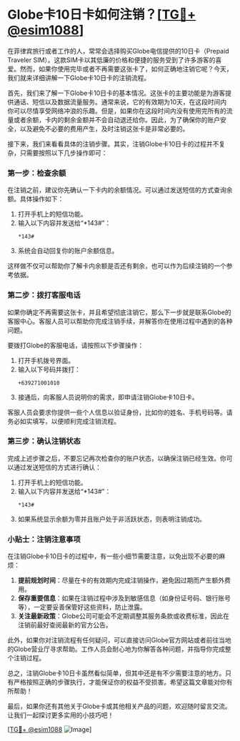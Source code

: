 # Globe卡10日卡如何注销？[[TG💪+ @esim1088](https://t.me/s/esim1088)]

在菲律宾旅行或者工作的人，常常会选择购买Globe电信提供的10日卡（Prepaid Traveler SIM）。这款SIM卡以其低廉的价格和便捷的服务受到了许多游客的喜爱。然而，如果你使用完毕或者不再需要这张卡了，如何正确地注销它呢？今天，我们就来详细讲解一下Globe卡10日卡的注销流程。

首先，我们来了解一下Globe卡10日卡的基本情况。这张卡的主要功能是为游客提供通话、短信以及数据流量服务。通常来说，它的有效期为10天，在这段时间内你可以尽情享受网络冲浪的乐趣。但是，如果你在这段时间内没有使用完所有的流量或者余额，卡内的剩余金额并不会自动退还给你。因此，为了确保你的账户安全，以及避免不必要的费用产生，及时注销这张卡是非常必要的。

接下来，我们来看看具体的注销步骤。其实，注销Globe卡10日卡的过程并不复杂，只需要按照以下几步操作即可：

### 第一步：检查余额

在注销之前，建议你先确认一下卡内的余额情况。可以通过发送短信的方式查询余额。具体操作如下：

1. 打开手机上的短信功能。
2. 输入以下内容并发送给“*143#”：
   ```
   *143#
   ```
3. 系统会自动回复你的账户余额信息。

这样做不仅可以帮助你了解卡内余额是否还有剩余，也可以作为后续注销的一个参考依据。

### 第二步：拨打客服电话

如果你确定不再需要这张卡，并且希望彻底注销它，那么下一步就是联系Globe的客服中心。客服人员可以帮助你完成注销手续，并解答你在使用过程中遇到的各种问题。

要拨打Globe的客服电话，请按照以下步骤操作：

1. 打开手机拨号界面。
2. 输入以下号码并拨打：
   ```
   +639271001010
   ```
3. 接通后，向客服人员说明你的需求，即申请注销Globe卡10日卡。

客服人员会要求你提供一些个人信息以验证身份，比如你的姓名、手机号码等。请务必如实填写，以便顺利完成注销流程。

### 第三步：确认注销状态

完成上述步骤之后，不要忘记再次检查你的账户状态，以确保注销已经生效。你可以通过发送短信的方式进行确认：

1. 打开手机上的短信功能。
2. 输入以下内容并发送给“*143#”：
   ```
   *143#
   ```
3. 如果系统显示余额为零并且账户处于非活跃状态，则表明注销成功。

### 小贴士：注销注意事项

在注销Globe卡10日卡的过程中，有一些小细节需要注意，以免出现不必要的麻烦：

1. **提前规划时间**：尽量在卡的有效期内完成注销操作，避免因过期而产生额外费用。
2. **保存重要信息**：如果在注销过程中涉及到敏感信息（如身份证号码、银行账号等），一定要妥善保管好这些资料，防止泄露。
3. **关注最新政策**：Globe公司可能会不定期调整其服务条款或收费标准，因此在注销前最好查阅最新的官方公告。

此外，如果你对注销流程有任何疑问，可以直接访问Globe官方网站或者前往当地的Globe营业厅寻求帮助。工作人员会耐心地为你解答各种问题，并指导你完成整个注销过程。

总之，注销Globe卡10日卡虽然看似简单，但其中还是有不少需要注意的地方。只有严格按照正确的步骤执行，才能保证你的权益不受损害。希望这篇文章能对你有所帮助！

最后，如果你还有其他关于Globe卡或其他相关产品的问题，欢迎随时留言交流。让我们一起探讨更多实用的小技巧吧！

[[TG💪+ @esim1088](https://t.me/s/esim1088) ![Image](https://i.postimg.cc/4NQfJmqS/Snipaste-2025-05-13-00-14-12.png)]